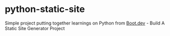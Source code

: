 # python-static-site

Simple project putting together learnings on Python from [Boot.dev](https://www.boot.dev/) - Build A Static Site Generator Project

